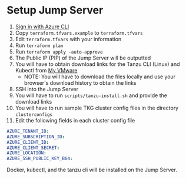 # Setup Jump Server

1. [Sign in with Azure CLI](https://docs.microsoft.com/en-us/cli/azure/authenticate-azure-cli)
1. Copy `terraform.tfvars.example` to `terraform.tfvars`
1. Edit `terraform.tfvars` with your information
1. Run `terraform plan`
1. Run `terraform apply -auto-approve`
1. The Public IP (PIP) of the Jump Server will be outputted
1. You will have to obtain download links for the Tanzu CLI (Linux) and Kubectl from [My VMware](https://www.vmware.com/go/get-tkg)
    * NOTE: You will have to download the files locally and use your browser's download history to obtain the links
1. SSH into the Jump Server
1. You will have to run `scripts/tanzu-install.sh` and provide the download links
1. You will have to run sample TKG cluster config files in the directory `clusterconfigs`
1. Edit the following fields in each cluster config file
```yaml
AZURE_TENANT_ID: 
AZURE_SUBSCRIPTION_ID: 
AZURE_CLIENT_ID: 
AZURE_CLIENT_SECRET: 
AZURE_LOCATION: 
AZURE_SSH_PUBLIC_KEY_B64: 
```

Docker, kubectl, and the tanzu cli will be installed on the Jump Server.
